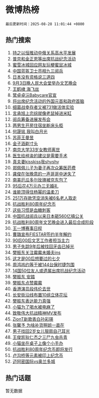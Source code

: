 # 微博热榜

`最后更新时间：2025-08-28 11:01:44 +0800`

## 热门搜索

1. [持之以恒推动中俄关系高水平发展](https://m.weibo.cn/search?containerid=100103type%3D1%26t%3D10%26q%3D%23%E6%8C%81%E4%B9%8B%E4%BB%A5%E6%81%92%E6%8E%A8%E5%8A%A8%E4%B8%AD%E4%BF%84%E5%85%B3%E7%B3%BB%E9%AB%98%E6%B0%B4%E5%B9%B3%E5%8F%91%E5%B1%95%23&stream_entry_id=51&isnewpage=1&extparam=seat%3D1%26q%3D%2523%25E6%258C%2581%25E4%25B9%258B%25E4%25BB%25A5%25E6%2581%2592%25E6%258E%25A8%25E5%258A%25A8%25E4%25B8%25AD%25E4%25BF%2584%25E5%2585%25B3%25E7%25B3%25BB%25E9%25AB%2598%25E6%25B0%25B4%25E5%25B9%25B3%25E5%258F%2591%25E5%25B1%2595%2523%26pos%3D0%26stream_entry_id%3D51%26c_type%3D51%26dgr%3D0%26filter_type%3Drealtimehot%26cate%3D10103%26display_time%3D1756350103%26pre_seqid%3D1756350103278057703667)
1. [普京和金正恩等出席抗战纪念活动](https://m.weibo.cn/search?containerid=100103type%3D1%26t%3D10%26q%3D%23%E6%99%AE%E4%BA%AC%E5%92%8C%E9%87%91%E6%AD%A3%E6%81%A9%E7%AD%89%E5%87%BA%E5%B8%AD%E6%8A%97%E6%88%98%E7%BA%AA%E5%BF%B5%E6%B4%BB%E5%8A%A8%23&stream_entry_id=31&isnewpage=1&extparam=seat%3D1%26q%3D%2523%25E6%2599%25AE%25E4%25BA%25AC%25E5%2592%258C%25E9%2587%2591%25E6%25AD%25A3%25E6%2581%25A9%25E7%25AD%2589%25E5%2587%25BA%25E5%25B8%25AD%25E6%258A%2597%25E6%2588%2598%25E7%25BA%25AA%25E5%25BF%25B5%25E6%25B4%25BB%25E5%258A%25A8%2523%26dgr%3D0%26realpos%3D1%26filter_type%3Drealtimehot%26pos%3D0%26band_rank%3D1%26flag%3D1%26c_type%3D31%26lcate%3D5001%26stream_entry_id%3D31%26cate%3D5001%26display_time%3D1756350103%26pre_seqid%3D1756350103278057703667)
1. [蜜雪冰城回应网友玩梗蜜鼠冰城](https://m.weibo.cn/search?containerid=100103type%3D1%26t%3D10%26q%3D%23%E8%9C%9C%E9%9B%AA%E5%86%B0%E5%9F%8E%E5%9B%9E%E5%BA%94%E7%BD%91%E5%8F%8B%E7%8E%A9%E6%A2%97%E8%9C%9C%E9%BC%A0%E5%86%B0%E5%9F%8E%23&stream_entry_id=31&isnewpage=1&extparam=seat%3D1%26q%3D%2523%25E8%259C%259C%25E9%259B%25AA%25E5%2586%25B0%25E5%259F%258E%25E5%259B%259E%25E5%25BA%2594%25E7%25BD%2591%25E5%258F%258B%25E7%258E%25A9%25E6%25A2%2597%25E8%259C%259C%25E9%25BC%25A0%25E5%2586%25B0%25E5%259F%258E%2523%26dgr%3D0%26realpos%3D2%26filter_type%3Drealtimehot%26pos%3D1%26band_rank%3D2%26flag%3D0%26c_type%3D31%26lcate%3D5001%26stream_entry_id%3D31%26cate%3D5001%26display_time%3D1756350103%26pre_seqid%3D1756350103278057703667)
1. [中国蓝盔卫士亮相九三阅兵](https://m.weibo.cn/search?containerid=100103type%3D1%26t%3D10%26q%3D%23%E4%B8%AD%E5%9B%BD%E8%93%9D%E7%9B%94%E5%8D%AB%E5%A3%AB%E4%BA%AE%E7%9B%B8%E4%B9%9D%E4%B8%89%E9%98%85%E5%85%B5%23&stream_entry_id=31&isnewpage=1&extparam=seat%3D1%26q%3D%2523%25E4%25B8%25AD%25E5%259B%25BD%25E8%2593%259D%25E7%259B%2594%25E5%258D%25AB%25E5%25A3%25AB%25E4%25BA%25AE%25E7%259B%25B8%25E4%25B9%259D%25E4%25B8%2589%25E9%2598%2585%25E5%2585%25B5%2523%26dgr%3D0%26realpos%3D3%26filter_type%3Drealtimehot%26pos%3D2%26band_rank%3D3%26flag%3D0%26c_type%3D31%26lcate%3D5001%26stream_entry_id%3D31%26cate%3D5001%26display_time%3D1756350103%26pre_seqid%3D1756350103278057703667)
1. [日本没有资格说三道四](https://m.weibo.cn/search?containerid=100103type%3D1%26t%3D10%26q%3D%23%E6%97%A5%E6%9C%AC%E6%B2%A1%E6%9C%89%E8%B5%84%E6%A0%BC%E8%AF%B4%E4%B8%89%E9%81%93%E5%9B%9B%23&stream_entry_id=31&isnewpage=1&extparam=seat%3D1%26q%3D%2523%25E6%2597%25A5%25E6%259C%25AC%25E6%25B2%25A1%25E6%259C%2589%25E8%25B5%2584%25E6%25A0%25BC%25E8%25AF%25B4%25E4%25B8%2589%25E9%2581%2593%25E5%259B%259B%2523%26dgr%3D0%26realpos%3D4%26filter_type%3Drealtimehot%26pos%3D3%26band_rank%3D4%26flag%3D0%26c_type%3D31%26lcate%3D5001%26stream_entry_id%3D31%26cate%3D5001%26display_time%3D1756350103%26pre_seqid%3D1756350103278057703667)
1. [9月3日晚人民大会堂举办文艺晚会](https://m.weibo.cn/search?containerid=100103type%3D1%26t%3D10%26q%3D%239%E6%9C%883%E6%97%A5%E6%99%9A%E4%BA%BA%E6%B0%91%E5%A4%A7%E4%BC%9A%E5%A0%82%E4%B8%BE%E5%8A%9E%E6%96%87%E8%89%BA%E6%99%9A%E4%BC%9A%23&stream_entry_id=31&isnewpage=1&extparam=seat%3D1%26q%3D%25239%25E6%259C%25883%25E6%2597%25A5%25E6%2599%259A%25E4%25BA%25BA%25E6%25B0%2591%25E5%25A4%25A7%25E4%25BC%259A%25E5%25A0%2582%25E4%25B8%25BE%25E5%258A%259E%25E6%2596%2587%25E8%2589%25BA%25E6%2599%259A%25E4%25BC%259A%2523%26dgr%3D0%26realpos%3D5%26filter_type%3Drealtimehot%26pos%3D4%26band_rank%3D5%26flag%3D1%26c_type%3D31%26lcate%3D5001%26stream_entry_id%3D31%26cate%3D5001%26display_time%3D1756350103%26pre_seqid%3D1756350103278057703667)
1. [王鹤棣 海飞丝](https://m.weibo.cn/search?containerid=100103type%3D1%26t%3D10%26q%3D%E7%8E%8B%E9%B9%A4%E6%A3%A3+%E6%B5%B7%E9%A3%9E%E4%B8%9D&stream_entry_id=31&isnewpage=1&extparam=seat%3D1%26q%3D%25E7%258E%258B%25E9%25B9%25A4%25E6%25A3%25A3%2520%25E6%25B5%25B7%25E9%25A3%259E%25E4%25B8%259D%26dgr%3D0%26realpos%3D6%26filter_type%3Drealtimehot%26pos%3D5%26band_rank%3D6%26flag%3D1%26c_type%3D31%26lcate%3D5001%26stream_entry_id%3D31%26cate%3D5001%26display_time%3D1756350103%26pre_seqid%3D1756350103278057703667)
1. [鹭卓卓沅Babycare官宣](https://m.weibo.cn/search?containerid=100103type%3D1%26t%3D10%26q%3D%23%E9%B9%AD%E5%8D%93%E5%8D%93%E6%B2%85Babycare%E5%AE%98%E5%AE%A3%23&stream_entry_id=31&isnewpage=1&extparam=seat%3D1%26q%3D%2523%25E9%25B9%25AD%25E5%258D%2593%25E5%258D%2593%25E6%25B2%2585Babycare%25E5%25AE%2598%25E5%25AE%25A3%2523%26adid%3D298857%26band_rank%3D7%26topic_ad%3D1%26stream_entry_id%3D31%26filter_type%3Drealtimehot%26pos%3D6%26dgr%3D0%26c_type%3D31%26lcate%3D5001%26is_ad_pos%3D1%26cate%3D5001%26display_time%3D1756350103%26pre_seqid%3D1756350103278057703667)
1. [将出席纪念活动的外国元首和政府首脑](https://m.weibo.cn/search?containerid=100103type%3D1%26t%3D10%26q%3D%23%E5%B0%86%E5%87%BA%E5%B8%AD%E7%BA%AA%E5%BF%B5%E6%B4%BB%E5%8A%A8%E7%9A%84%E5%A4%96%E5%9B%BD%E5%85%83%E9%A6%96%E5%92%8C%E6%94%BF%E5%BA%9C%E9%A6%96%E8%84%91%23&stream_entry_id=31&isnewpage=1&extparam=seat%3D1%26q%3D%2523%25E5%25B0%2586%25E5%2587%25BA%25E5%25B8%25AD%25E7%25BA%25AA%25E5%25BF%25B5%25E6%25B4%25BB%25E5%258A%25A8%25E7%259A%2584%25E5%25A4%2596%25E5%259B%25BD%25E5%2585%2583%25E9%25A6%2596%25E5%2592%258C%25E6%2594%25BF%25E5%25BA%259C%25E9%25A6%2596%25E8%2584%2591%2523%26dgr%3D0%26realpos%3D7%26filter_type%3Drealtimehot%26pos%3D7%26band_rank%3D7%26flag%3D1%26c_type%3D31%26lcate%3D5001%26stream_entry_id%3D31%26cate%3D5001%26display_time%3D1756350103%26pre_seqid%3D1756350103278057703667)
1. [细菌战幸存者又被731做活体实验](https://m.weibo.cn/search?containerid=100103type%3D1%26t%3D10%26q%3D%23%E7%BB%86%E8%8F%8C%E6%88%98%E5%B9%B8%E5%AD%98%E8%80%85%E5%8F%88%E8%A2%AB731%E5%81%9A%E6%B4%BB%E4%BD%93%E5%AE%9E%E9%AA%8C%23&stream_entry_id=31&isnewpage=1&extparam=seat%3D1%26q%3D%2523%25E7%25BB%2586%25E8%258F%258C%25E6%2588%2598%25E5%25B9%25B8%25E5%25AD%2598%25E8%2580%2585%25E5%258F%2588%25E8%25A2%25AB731%25E5%2581%259A%25E6%25B4%25BB%25E4%25BD%2593%25E5%25AE%259E%25E9%25AA%258C%2523%26dgr%3D0%26realpos%3D8%26filter_type%3Drealtimehot%26pos%3D8%26band_rank%3D8%26flag%3D0%26c_type%3D31%26lcate%3D5001%26stream_entry_id%3D31%26cate%3D5001%26display_time%3D1756350103%26pre_seqid%3D1756350103278057703667)
1. [言承旭上恋综就像老鼠掉进米缸](https://m.weibo.cn/search?containerid=100103type%3D1%26t%3D10%26q%3D%E8%A8%80%E6%89%BF%E6%97%AD%E4%B8%8A%E6%81%8B%E7%BB%BC%E5%B0%B1%E5%83%8F%E8%80%81%E9%BC%A0%E6%8E%89%E8%BF%9B%E7%B1%B3%E7%BC%B8&stream_entry_id=31&isnewpage=1&extparam=seat%3D1%26q%3D%25E8%25A8%2580%25E6%2589%25BF%25E6%2597%25AD%25E4%25B8%258A%25E6%2581%258B%25E7%25BB%25BC%25E5%25B0%25B1%25E5%2583%258F%25E8%2580%2581%25E9%25BC%25A0%25E6%258E%2589%25E8%25BF%259B%25E7%25B1%25B3%25E7%25BC%25B8%26dgr%3D0%26realpos%3D9%26filter_type%3Drealtimehot%26pos%3D9%26band_rank%3D9%26flag%3D0%26c_type%3D31%26lcate%3D5001%26stream_entry_id%3D31%26cate%3D5001%26display_time%3D1756350103%26pre_seqid%3D1756350103278057703667)
1. [阅兵筹备进展发布会](https://m.weibo.cn/search?containerid=100103type%3D1%26t%3D10%26q%3D%23%E9%98%85%E5%85%B5%E7%AD%B9%E5%A4%87%E8%BF%9B%E5%B1%95%E5%8F%91%E5%B8%83%E4%BC%9A%23&stream_entry_id=31&isnewpage=1&extparam=seat%3D1%26q%3D%2523%25E9%2598%2585%25E5%2585%25B5%25E7%25AD%25B9%25E5%25A4%2587%25E8%25BF%259B%25E5%25B1%2595%25E5%258F%2591%25E5%25B8%2583%25E4%25BC%259A%2523%26dgr%3D0%26realpos%3D10%26filter_type%3Drealtimehot%26pos%3D10%26band_rank%3D10%26flag%3D1%26c_type%3D31%26lcate%3D5001%26stream_entry_id%3D31%26cate%3D5001%26display_time%3D1756350103%26pre_seqid%3D1756350103278057703667)
1. [两男生开房住宿坐断床头柜](https://m.weibo.cn/search?containerid=100103type%3D1%26t%3D10%26q%3D%23%E4%B8%A4%E7%94%B7%E7%94%9F%E5%BC%80%E6%88%BF%E4%BD%8F%E5%AE%BF%E5%9D%90%E6%96%AD%E5%BA%8A%E5%A4%B4%E6%9F%9C%23&stream_entry_id=31&isnewpage=1&extparam=seat%3D1%26q%3D%2523%25E4%25B8%25A4%25E7%2594%25B7%25E7%2594%259F%25E5%25BC%2580%25E6%2588%25BF%25E4%25BD%258F%25E5%25AE%25BF%25E5%259D%2590%25E6%2596%25AD%25E5%25BA%258A%25E5%25A4%25B4%25E6%259F%259C%2523%26dgr%3D0%26realpos%3D11%26filter_type%3Drealtimehot%26pos%3D11%26band_rank%3D11%26flag%3D2%26c_type%3D31%26lcate%3D5001%26stream_entry_id%3D31%26cate%3D5001%26display_time%3D1756350103%26pre_seqid%3D1756350103278057703667)
1. [何晟铭 我叫白月光](https://m.weibo.cn/search?containerid=100103type%3D1%26t%3D10%26q%3D%E4%BD%95%E6%99%9F%E9%93%AD+%E6%88%91%E5%8F%AB%E7%99%BD%E6%9C%88%E5%85%89&stream_entry_id=31&isnewpage=1&extparam=seat%3D1%26q%3D%25E4%25BD%2595%25E6%2599%259F%25E9%2593%25AD%2520%25E6%2588%2591%25E5%258F%25AB%25E7%2599%25BD%25E6%259C%2588%25E5%2585%2589%26dgr%3D0%26realpos%3D12%26filter_type%3Drealtimehot%26pos%3D12%26band_rank%3D12%26flag%3D1%26c_type%3D31%26lcate%3D5001%26stream_entry_id%3D31%26cate%3D5001%26display_time%3D1756350103%26pre_seqid%3D1756350103278057703667)
1. [苏菲王曼昱](https://m.weibo.cn/search?containerid=100103type%3D1%26t%3D10%26q%3D%23%E8%8B%8F%E8%8F%B2%E7%8E%8B%E6%9B%BC%E6%98%B1%23&stream_entry_id=31&isnewpage=1&extparam=seat%3D1%26q%3D%2523%25E8%258B%258F%25E8%258F%25B2%25E7%258E%258B%25E6%259B%25BC%25E6%2598%25B1%2523%26dgr%3D0%26realpos%3D13%26filter_type%3Drealtimehot%26pos%3D13%26band_rank%3D13%26flag%3D1%26c_type%3D31%26lcate%3D5001%26stream_entry_id%3D31%26cate%3D5001%26display_time%3D1756350103%26pre_seqid%3D1756350103278057703667)
1. [金子涵剃寸头](https://m.weibo.cn/search?containerid=100103type%3D1%26t%3D10%26q%3D%23%E9%87%91%E5%AD%90%E6%B6%B5%E5%89%83%E5%AF%B8%E5%A4%B4%23&stream_entry_id=31&isnewpage=1&extparam=seat%3D1%26q%3D%2523%25E9%2587%2591%25E5%25AD%2590%25E6%25B6%25B5%25E5%2589%2583%25E5%25AF%25B8%25E5%25A4%25B4%2523%26dgr%3D0%26realpos%3D14%26filter_type%3Drealtimehot%26pos%3D14%26band_rank%3D14%26flag%3D2%26c_type%3D31%26lcate%3D5001%26stream_entry_id%3D31%26cate%3D5001%26display_time%3D1756350103%26pre_seqid%3D1756350103278057703667)
1. [南京大学33岁女教师离世](https://m.weibo.cn/search?containerid=100103type%3D1%26t%3D10%26q%3D%E5%8D%97%E4%BA%AC%E5%A4%A7%E5%AD%A633%E5%B2%81%E5%A5%B3%E6%95%99%E5%B8%88%E7%A6%BB%E4%B8%96&stream_entry_id=31&isnewpage=1&extparam=seat%3D1%26q%3D%25E5%258D%2597%25E4%25BA%25AC%25E5%25A4%25A7%25E5%25AD%25A633%25E5%25B2%2581%25E5%25A5%25B3%25E6%2595%2599%25E5%25B8%2588%25E7%25A6%25BB%25E4%25B8%2596%26dgr%3D0%26realpos%3D15%26filter_type%3Drealtimehot%26pos%3D15%26band_rank%3D15%26flag%3D2%26c_type%3D31%26lcate%3D5001%26stream_entry_id%3D31%26cate%3D5001%26display_time%3D1756350103%26pre_seqid%3D1756350103278057703667)
1. [医生给梓渝的建议是需要手术](https://m.weibo.cn/search?containerid=100103type%3D1%26t%3D10%26q%3D%23%E5%8C%BB%E7%94%9F%E7%BB%99%E6%A2%93%E6%B8%9D%E7%9A%84%E5%BB%BA%E8%AE%AE%E6%98%AF%E9%9C%80%E8%A6%81%E6%89%8B%E6%9C%AF%23&stream_entry_id=31&isnewpage=1&extparam=seat%3D1%26q%3D%2523%25E5%258C%25BB%25E7%2594%259F%25E7%25BB%2599%25E6%25A2%2593%25E6%25B8%259D%25E7%259A%2584%25E5%25BB%25BA%25E8%25AE%25AE%25E6%2598%25AF%25E9%259C%2580%25E8%25A6%2581%25E6%2589%258B%25E6%259C%25AF%2523%26dgr%3D0%26realpos%3D16%26filter_type%3Drealtimehot%26pos%3D16%26band_rank%3D16%26flag%3D0%26c_type%3D31%26lcate%3D5001%26stream_entry_id%3D31%26cate%3D5001%26display_time%3D1756350103%26pre_seqid%3D1756350103278057703667)
1. [真夫妻kisskiss我shyshy](https://m.weibo.cn/search?containerid=100103type%3D1%26t%3D10%26q%3D%E7%9C%9F%E5%A4%AB%E5%A6%BBkisskiss%E6%88%91shyshy&stream_entry_id=31&isnewpage=1&extparam=seat%3D1%26q%3D%25E7%259C%259F%25E5%25A4%25AB%25E5%25A6%25BBkisskiss%25E6%2588%2591shyshy%26dgr%3D0%26realpos%3D17%26filter_type%3Drealtimehot%26pos%3D17%26band_rank%3D17%26flag%3D1%26c_type%3D31%26lcate%3D5001%26stream_entry_id%3D31%26cate%3D5001%26display_time%3D1756350103%26pre_seqid%3D1756350103278057703667)
1. [郑佩佩儿子为妻子再次众筹医药费](https://m.weibo.cn/search?containerid=100103type%3D1%26t%3D10%26q%3D%23%E9%83%91%E4%BD%A9%E4%BD%A9%E5%84%BF%E5%AD%90%E4%B8%BA%E5%A6%BB%E5%AD%90%E5%86%8D%E6%AC%A1%E4%BC%97%E7%AD%B9%E5%8C%BB%E8%8D%AF%E8%B4%B9%23&stream_entry_id=31&isnewpage=1&extparam=seat%3D1%26q%3D%2523%25E9%2583%2591%25E4%25BD%25A9%25E4%25BD%25A9%25E5%2584%25BF%25E5%25AD%2590%25E4%25B8%25BA%25E5%25A6%25BB%25E5%25AD%2590%25E5%2586%258D%25E6%25AC%25A1%25E4%25BC%2597%25E7%25AD%25B9%25E5%258C%25BB%25E8%258D%25AF%25E8%25B4%25B9%2523%26dgr%3D0%26realpos%3D18%26filter_type%3Drealtimehot%26pos%3D18%26band_rank%3D18%26flag%3D0%26c_type%3D31%26lcate%3D5001%26stream_entry_id%3D31%26cate%3D5001%26display_time%3D1756350103%26pre_seqid%3D1756350103278057703667)
1. [龚俊在张晚意的一声哥哥中迷失了](https://m.weibo.cn/search?containerid=100103type%3D1%26t%3D10%26q%3D%E9%BE%9A%E4%BF%8A%E5%9C%A8%E5%BC%A0%E6%99%9A%E6%84%8F%E7%9A%84%E4%B8%80%E5%A3%B0%E5%93%A5%E5%93%A5%E4%B8%AD%E8%BF%B7%E5%A4%B1%E4%BA%86&stream_entry_id=31&isnewpage=1&extparam=seat%3D1%26q%3D%25E9%25BE%259A%25E4%25BF%258A%25E5%259C%25A8%25E5%25BC%25A0%25E6%2599%259A%25E6%2584%258F%25E7%259A%2584%25E4%25B8%2580%25E5%25A3%25B0%25E5%2593%25A5%25E5%2593%25A5%25E4%25B8%25AD%25E8%25BF%25B7%25E5%25A4%25B1%25E4%25BA%2586%26dgr%3D0%26realpos%3D19%26filter_type%3Drealtimehot%26pos%3D19%26band_rank%3D19%26flag%3D1%26c_type%3D31%26lcate%3D5001%26stream_entry_id%3D31%26cate%3D5001%26display_time%3D1756350103%26pre_seqid%3D1756350103278057703667)
1. [南美厄瓜多尔玫瑰被京东包了](https://m.weibo.cn/search?containerid=100103type%3D1%26t%3D10%26q%3D%23%E5%8D%97%E7%BE%8E%E5%8E%84%E7%93%9C%E5%A4%9A%E5%B0%94%E7%8E%AB%E7%91%B0%E8%A2%AB%E4%BA%AC%E4%B8%9C%E5%8C%85%E4%BA%86%23&stream_entry_id=31&isnewpage=1&extparam=seat%3D1%26q%3D%2523%25E5%258D%2597%25E7%25BE%258E%25E5%258E%2584%25E7%2593%259C%25E5%25A4%259A%25E5%25B0%2594%25E7%258E%25AB%25E7%2591%25B0%25E8%25A2%25AB%25E4%25BA%25AC%25E4%25B8%259C%25E5%258C%2585%25E4%25BA%2586%2523%26dgr%3D0%26realpos%3D20%26filter_type%3Drealtimehot%26pos%3D20%26band_rank%3D20%26flag%3D1%26c_type%3D31%26lcate%3D5001%26stream_entry_id%3D31%26cate%3D5001%26display_time%3D1756350103%26pre_seqid%3D1756350103278057703667)
1. [95后花4万元办三无婚礼](https://m.weibo.cn/search?containerid=100103type%3D1%26t%3D10%26q%3D%2395%E5%90%8E%E8%8A%B14%E4%B8%87%E5%85%83%E5%8A%9E%E4%B8%89%E6%97%A0%E5%A9%9A%E7%A4%BC%23&stream_entry_id=31&isnewpage=1&extparam=seat%3D1%26q%3D%252395%25E5%2590%258E%25E8%258A%25B14%25E4%25B8%2587%25E5%2585%2583%25E5%258A%259E%25E4%25B8%2589%25E6%2597%25A0%25E5%25A9%259A%25E7%25A4%25BC%2523%26dgr%3D0%26realpos%3D21%26filter_type%3Drealtimehot%26pos%3D21%26band_rank%3D21%26flag%3D1%26c_type%3D31%26lcate%3D5001%26stream_entry_id%3D31%26cate%3D5001%26display_time%3D1756350103%26pre_seqid%3D1756350103278057703667)
1. [谁能顶得住杨幂的温柔刀](https://m.weibo.cn/search?containerid=100103type%3D1%26t%3D10%26q%3D%E8%B0%81%E8%83%BD%E9%A1%B6%E5%BE%97%E4%BD%8F%E6%9D%A8%E5%B9%82%E7%9A%84%E6%B8%A9%E6%9F%94%E5%88%80&stream_entry_id=31&isnewpage=1&extparam=seat%3D1%26q%3D%25E8%25B0%2581%25E8%2583%25BD%25E9%25A1%25B6%25E5%25BE%2597%25E4%25BD%258F%25E6%259D%25A8%25E5%25B9%2582%25E7%259A%2584%25E6%25B8%25A9%25E6%259F%2594%25E5%2588%2580%26dgr%3D0%26realpos%3D22%26filter_type%3Drealtimehot%26pos%3D22%26band_rank%3D22%26flag%3D1%26c_type%3D31%26lcate%3D5001%26stream_entry_id%3D31%26cate%3D5001%26display_time%3D1756350103%26pre_seqid%3D1756350103278057703667)
1. [251万存款凭空消失被6名老人取走](https://m.weibo.cn/search?containerid=100103type%3D1%26t%3D10%26q%3D%23251%E4%B8%87%E5%AD%98%E6%AC%BE%E5%87%AD%E7%A9%BA%E6%B6%88%E5%A4%B1%E8%A2%AB6%E5%90%8D%E8%80%81%E4%BA%BA%E5%8F%96%E8%B5%B0%23&stream_entry_id=31&isnewpage=1&extparam=seat%3D1%26q%3D%2523251%25E4%25B8%2587%25E5%25AD%2598%25E6%25AC%25BE%25E5%2587%25AD%25E7%25A9%25BA%25E6%25B6%2588%25E5%25A4%25B1%25E8%25A2%25AB6%25E5%2590%258D%25E8%2580%2581%25E4%25BA%25BA%25E5%258F%2596%25E8%25B5%25B0%2523%26dgr%3D0%26realpos%3D23%26filter_type%3Drealtimehot%26pos%3D23%26band_rank%3D23%26flag%3D1%26c_type%3D31%26lcate%3D5001%26stream_entry_id%3D31%26cate%3D5001%26display_time%3D1756350103%26pre_seqid%3D1756350103278057703667)
1. [抗战胜利80周年纪念币](https://m.weibo.cn/search?containerid=100103type%3D1%26t%3D10%26q%3D%23%E6%8A%97%E6%88%98%E8%83%9C%E5%88%A980%E5%91%A8%E5%B9%B4%E7%BA%AA%E5%BF%B5%E5%B8%81%23&stream_entry_id=31&isnewpage=1&extparam=seat%3D1%26q%3D%2523%25E6%258A%2597%25E6%2588%2598%25E8%2583%259C%25E5%2588%25A980%25E5%2591%25A8%25E5%25B9%25B4%25E7%25BA%25AA%25E5%25BF%25B5%25E5%25B8%2581%2523%26dgr%3D0%26realpos%3D24%26filter_type%3Drealtimehot%26pos%3D24%26band_rank%3D24%26flag%3D1%26c_type%3D31%26lcate%3D5001%26stream_entry_id%3D31%26cate%3D5001%26display_time%3D1756350103%26pre_seqid%3D1756350103278057703667)
1. [这些习惯是血糖刺客](https://m.weibo.cn/search?containerid=100103type%3D1%26t%3D10%26q%3D%23%E8%BF%99%E4%BA%9B%E4%B9%A0%E6%83%AF%E6%98%AF%E8%A1%80%E7%B3%96%E5%88%BA%E5%AE%A2%23&stream_entry_id=31&isnewpage=1&extparam=seat%3D1%26q%3D%2523%25E8%25BF%2599%25E4%25BA%259B%25E4%25B9%25A0%25E6%2583%25AF%25E6%2598%25AF%25E8%25A1%2580%25E7%25B3%2596%25E5%2588%25BA%25E5%25AE%25A2%2523%26dgr%3D0%26realpos%3D25%26filter_type%3Drealtimehot%26pos%3D25%26band_rank%3D25%26flag%3D1%26c_type%3D31%26lcate%3D5001%26stream_entry_id%3D31%26cate%3D5001%26display_time%3D1756350103%26pre_seqid%3D1756350103278057703667)
1. [中国抗战阅兵以来日本砸560亿搞公关](https://m.weibo.cn/search?containerid=100103type%3D1%26t%3D10%26q%3D%23%E4%B8%AD%E5%9B%BD%E6%8A%97%E6%88%98%E9%98%85%E5%85%B5%E4%BB%A5%E6%9D%A5%E6%97%A5%E6%9C%AC%E7%A0%B8560%E4%BA%BF%E6%90%9E%E5%85%AC%E5%85%B3%23&stream_entry_id=31&isnewpage=1&extparam=seat%3D1%26q%3D%2523%25E4%25B8%25AD%25E5%259B%25BD%25E6%258A%2597%25E6%2588%2598%25E9%2598%2585%25E5%2585%25B5%25E4%25BB%25A5%25E6%259D%25A5%25E6%2597%25A5%25E6%259C%25AC%25E7%25A0%25B8560%25E4%25BA%25BF%25E6%2590%259E%25E5%2585%25AC%25E5%2585%25B3%2523%26dgr%3D0%26realpos%3D26%26filter_type%3Drealtimehot%26pos%3D26%26band_rank%3D26%26flag%3D0%26c_type%3D31%26lcate%3D5001%26stream_entry_id%3D31%26cate%3D5001%26display_time%3D1756350103%26pre_seqid%3D1756350103278057703667)
1. [抗战胜利80周年文艺晚会进入最后合成阶段](https://m.weibo.cn/search?containerid=100103type%3D1%26t%3D10%26q%3D%23%E6%8A%97%E6%88%98%E8%83%9C%E5%88%A980%E5%91%A8%E5%B9%B4%E6%96%87%E8%89%BA%E6%99%9A%E4%BC%9A%E8%BF%9B%E5%85%A5%E6%9C%80%E5%90%8E%E5%90%88%E6%88%90%E9%98%B6%E6%AE%B5%23&stream_entry_id=31&isnewpage=1&extparam=seat%3D1%26q%3D%2523%25E6%258A%2597%25E6%2588%2598%25E8%2583%259C%25E5%2588%25A980%25E5%2591%25A8%25E5%25B9%25B4%25E6%2596%2587%25E8%2589%25BA%25E6%2599%259A%25E4%25BC%259A%25E8%25BF%259B%25E5%2585%25A5%25E6%259C%2580%25E5%2590%258E%25E5%2590%2588%25E6%2588%2590%25E9%2598%25B6%25E6%25AE%25B5%2523%26dgr%3D0%26realpos%3D27%26filter_type%3Drealtimehot%26pos%3D27%26band_rank%3D27%26flag%3D1%26c_type%3D31%26lcate%3D5001%26stream_entry_id%3D31%26cate%3D5001%26display_time%3D1756350103%26pre_seqid%3D1756350103278057703667)
1. [王一博赛事日程](https://m.weibo.cn/search?containerid=100103type%3D1%26t%3D10%26q%3D%23%E7%8E%8B%E4%B8%80%E5%8D%9A%E8%B5%9B%E4%BA%8B%E6%97%A5%E7%A8%8B%23&stream_entry_id=31&isnewpage=1&extparam=seat%3D1%26q%3D%2523%25E7%258E%258B%25E4%25B8%2580%25E5%258D%259A%25E8%25B5%259B%25E4%25BA%258B%25E6%2597%25A5%25E7%25A8%258B%2523%26dgr%3D0%26realpos%3D28%26filter_type%3Drealtimehot%26pos%3D28%26band_rank%3D28%26flag%3D1%26c_type%3D31%26lcate%3D5001%26stream_entry_id%3D31%26cate%3D5001%26display_time%3D1756350103%26pre_seqid%3D1756350103278057703667)
1. [曹璐宣布FIESTAR签约半年解约](https://m.weibo.cn/search?containerid=100103type%3D1%26t%3D10%26q%3D%E6%9B%B9%E7%92%90%E5%AE%A3%E5%B8%83FIESTAR%E7%AD%BE%E7%BA%A6%E5%8D%8A%E5%B9%B4%E8%A7%A3%E7%BA%A6&stream_entry_id=31&isnewpage=1&extparam=seat%3D1%26q%3D%25E6%259B%25B9%25E7%2592%2590%25E5%25AE%25A3%25E5%25B8%2583FIESTAR%25E7%25AD%25BE%25E7%25BA%25A6%25E5%258D%258A%25E5%25B9%25B4%25E8%25A7%25A3%25E7%25BA%25A6%26dgr%3D0%26realpos%3D29%26filter_type%3Drealtimehot%26pos%3D29%26band_rank%3D29%26flag%3D1%26c_type%3D31%26lcate%3D5001%26stream_entry_id%3D31%26cate%3D5001%26display_time%3D1756350103%26pre_seqid%3D1756350103278057703667)
1. [90后00后文艺工作者担当主力](https://m.weibo.cn/search?containerid=100103type%3D1%26t%3D10%26q%3D%2390%E5%90%8E00%E5%90%8E%E6%96%87%E8%89%BA%E5%B7%A5%E4%BD%9C%E8%80%85%E6%8B%85%E5%BD%93%E4%B8%BB%E5%8A%9B%23&stream_entry_id=31&isnewpage=1&extparam=seat%3D1%26q%3D%252390%25E5%2590%258E00%25E5%2590%258E%25E6%2596%2587%25E8%2589%25BA%25E5%25B7%25A5%25E4%25BD%259C%25E8%2580%2585%25E6%258B%2585%25E5%25BD%2593%25E4%25B8%25BB%25E5%258A%259B%2523%26dgr%3D0%26realpos%3D30%26filter_type%3Drealtimehot%26pos%3D30%26band_rank%3D30%26flag%3D1%26c_type%3D31%26lcate%3D5001%26stream_entry_id%3D31%26cate%3D5001%26display_time%3D1756350103%26pre_seqid%3D1756350103278057703667)
1. [男子失踪9年后被找回牙齿已掉光](https://m.weibo.cn/search?containerid=100103type%3D1%26t%3D10%26q%3D%23%E7%94%B7%E5%AD%90%E5%A4%B1%E8%B8%AA9%E5%B9%B4%E5%90%8E%E8%A2%AB%E6%89%BE%E5%9B%9E%E7%89%99%E9%BD%BF%E5%B7%B2%E6%8E%89%E5%85%89%23&stream_entry_id=31&isnewpage=1&extparam=seat%3D1%26q%3D%2523%25E7%2594%25B7%25E5%25AD%2590%25E5%25A4%25B1%25E8%25B8%25AA9%25E5%25B9%25B4%25E5%2590%258E%25E8%25A2%25AB%25E6%2589%25BE%25E5%259B%259E%25E7%2589%2599%25E9%25BD%25BF%25E5%25B7%25B2%25E6%258E%2589%25E5%2585%2589%2523%26dgr%3D0%26realpos%3D31%26filter_type%3Drealtimehot%26pos%3D31%26band_rank%3D31%26flag%3D0%26c_type%3D31%26lcate%3D5001%26stream_entry_id%3D31%26cate%3D5001%26display_time%3D1756350103%26pre_seqid%3D1756350103278057703667)
1. [樊振东关注霉霉未婚夫ins](https://m.weibo.cn/search?containerid=100103type%3D1%26t%3D10%26q%3D%23%E6%A8%8A%E6%8C%AF%E4%B8%9C%E5%85%B3%E6%B3%A8%E9%9C%89%E9%9C%89%E6%9C%AA%E5%A9%9A%E5%A4%ABins%23&stream_entry_id=31&isnewpage=1&extparam=seat%3D1%26q%3D%2523%25E6%25A8%258A%25E6%258C%25AF%25E4%25B8%259C%25E5%2585%25B3%25E6%25B3%25A8%25E9%259C%2589%25E9%259C%2589%25E6%259C%25AA%25E5%25A9%259A%25E5%25A4%25ABins%2523%26dgr%3D0%26realpos%3D32%26filter_type%3Drealtimehot%26pos%3D32%26band_rank%3D32%26flag%3D1%26c_type%3D31%26lcate%3D5001%26stream_entry_id%3D31%26cate%3D5001%26display_time%3D1756350103%26pre_seqid%3D1756350103278057703667)
1. [这才是00后想要过的七夕](https://m.weibo.cn/search?containerid=100103type%3D1%26t%3D10%26q%3D%E8%BF%99%E6%89%8D%E6%98%AF00%E5%90%8E%E6%83%B3%E8%A6%81%E8%BF%87%E7%9A%84%E4%B8%83%E5%A4%95&stream_entry_id=31&isnewpage=1&extparam=seat%3D1%26q%3D%25E8%25BF%2599%25E6%2589%258D%25E6%2598%25AF00%25E5%2590%258E%25E6%2583%25B3%25E8%25A6%2581%25E8%25BF%2587%25E7%259A%2584%25E4%25B8%2583%25E5%25A4%2595%26dgr%3D0%26realpos%3D33%26filter_type%3Drealtimehot%26pos%3D33%26band_rank%3D33%26flag%3D1%26c_type%3D31%26lcate%3D5001%26stream_entry_id%3D31%26cate%3D5001%26display_time%3D1756350103%26pre_seqid%3D1756350103278057703667)
1. [周鸿祎约等于被144台保时捷包围](https://m.weibo.cn/search?containerid=100103type%3D1%26t%3D10%26q%3D%23%E5%91%A8%E9%B8%BF%E7%A5%8E%E7%BA%A6%E7%AD%89%E4%BA%8E%E8%A2%AB144%E5%8F%B0%E4%BF%9D%E6%97%B6%E6%8D%B7%E5%8C%85%E5%9B%B4%23&stream_entry_id=31&isnewpage=1&extparam=seat%3D1%26q%3D%2523%25E5%2591%25A8%25E9%25B8%25BF%25E7%25A5%258E%25E7%25BA%25A6%25E7%25AD%2589%25E4%25BA%258E%25E8%25A2%25AB144%25E5%258F%25B0%25E4%25BF%259D%25E6%2597%25B6%25E6%258D%25B7%25E5%258C%2585%25E5%259B%25B4%2523%26dgr%3D0%26realpos%3D34%26filter_type%3Drealtimehot%26pos%3D34%26band_rank%3D34%26flag%3D1%26c_type%3D31%26lcate%3D5001%26stream_entry_id%3D31%26cate%3D5001%26display_time%3D1756350103%26pre_seqid%3D1756350103278057703667)
1. [14国50位友人或遗属出席抗战纪念活动](https://m.weibo.cn/search?containerid=100103type%3D1%26t%3D10%26q%3D%2314%E5%9B%BD50%E4%BD%8D%E5%8F%8B%E4%BA%BA%E6%88%96%E9%81%97%E5%B1%9E%E5%87%BA%E5%B8%AD%E6%8A%97%E6%88%98%E7%BA%AA%E5%BF%B5%E6%B4%BB%E5%8A%A8%23&stream_entry_id=31&isnewpage=1&extparam=seat%3D1%26q%3D%252314%25E5%259B%25BD50%25E4%25BD%258D%25E5%258F%258B%25E4%25BA%25BA%25E6%2588%2596%25E9%2581%2597%25E5%25B1%259E%25E5%2587%25BA%25E5%25B8%25AD%25E6%258A%2597%25E6%2588%2598%25E7%25BA%25AA%25E5%25BF%25B5%25E6%25B4%25BB%25E5%258A%25A8%2523%26dgr%3D0%26realpos%3D35%26filter_type%3Drealtimehot%26pos%3D35%26band_rank%3D35%26flag%3D1%26c_type%3D31%26lcate%3D5001%26stream_entry_id%3D31%26cate%3D5001%26display_time%3D1756350103%26pre_seqid%3D1756350103278057703667)
1. [樊振东 安踏](https://m.weibo.cn/search?containerid=100103type%3D1%26t%3D10%26q%3D%E6%A8%8A%E6%8C%AF%E4%B8%9C+%E5%AE%89%E8%B8%8F&stream_entry_id=31&isnewpage=1&extparam=seat%3D1%26q%3D%25E6%25A8%258A%25E6%258C%25AF%25E4%25B8%259C%2520%25E5%25AE%2589%25E8%25B8%258F%26dgr%3D0%26realpos%3D36%26filter_type%3Drealtimehot%26pos%3D36%26band_rank%3D36%26flag%3D1%26c_type%3D31%26lcate%3D5001%26stream_entry_id%3D31%26cate%3D5001%26display_time%3D1756350103%26pre_seqid%3D1756350103278057703667)
1. [樊振东点赞霉霉](https://m.weibo.cn/search?containerid=100103type%3D1%26t%3D10%26q%3D%23%E6%A8%8A%E6%8C%AF%E4%B8%9C%E7%82%B9%E8%B5%9E%E9%9C%89%E9%9C%89%23&stream_entry_id=31&isnewpage=1&extparam=seat%3D1%26q%3D%2523%25E6%25A8%258A%25E6%258C%25AF%25E4%25B8%259C%25E7%2582%25B9%25E8%25B5%259E%25E9%259C%2589%25E9%259C%2589%2523%26dgr%3D0%26realpos%3D37%26filter_type%3Drealtimehot%26pos%3D37%26band_rank%3D37%26flag%3D1%26c_type%3D31%26lcate%3D5001%26stream_entry_id%3D31%26cate%3D5001%26display_time%3D1756350103%26pre_seqid%3D1756350103278057703667)
1. [香港演员段伟伦去世](https://m.weibo.cn/search?containerid=100103type%3D1%26t%3D10%26q%3D%23%E9%A6%99%E6%B8%AF%E6%BC%94%E5%91%98%E6%AE%B5%E4%BC%9F%E4%BC%A6%E5%8E%BB%E4%B8%96%23&stream_entry_id=31&isnewpage=1&extparam=seat%3D1%26q%3D%2523%25E9%25A6%2599%25E6%25B8%25AF%25E6%25BC%2594%25E5%2591%2598%25E6%25AE%25B5%25E4%25BC%259F%25E4%25BC%25A6%25E5%258E%25BB%25E4%25B8%2596%2523%26dgr%3D0%26realpos%3D38%26filter_type%3Drealtimehot%26pos%3D38%26band_rank%3D38%26flag%3D0%26c_type%3D31%26lcate%3D5001%26stream_entry_id%3D31%26cate%3D5001%26display_time%3D1756350103%26pre_seqid%3D1756350103278057703667)
1. [长安街沿线布置10组立体花坛](https://m.weibo.cn/search?containerid=100103type%3D1%26t%3D10%26q%3D%23%E9%95%BF%E5%AE%89%E8%A1%97%E6%B2%BF%E7%BA%BF%E5%B8%83%E7%BD%AE10%E7%BB%84%E7%AB%8B%E4%BD%93%E8%8A%B1%E5%9D%9B%23&stream_entry_id=31&isnewpage=1&extparam=seat%3D1%26q%3D%2523%25E9%2595%25BF%25E5%25AE%2589%25E8%25A1%2597%25E6%25B2%25BF%25E7%25BA%25BF%25E5%25B8%2583%25E7%25BD%25AE10%25E7%25BB%2584%25E7%25AB%258B%25E4%25BD%2593%25E8%258A%25B1%25E5%259D%259B%2523%26dgr%3D0%26realpos%3D39%26filter_type%3Drealtimehot%26pos%3D39%26band_rank%3D39%26flag%3D1%26c_type%3D31%26lcate%3D5001%26stream_entry_id%3D31%26cate%3D5001%26display_time%3D1756350103%26pre_seqid%3D1756350103278057703667)
1. [樊振东表达能力真强](https://m.weibo.cn/search?containerid=100103type%3D1%26t%3D10%26q%3D%E6%A8%8A%E6%8C%AF%E4%B8%9C%E8%A1%A8%E8%BE%BE%E8%83%BD%E5%8A%9B%E7%9C%9F%E5%BC%BA&stream_entry_id=31&isnewpage=1&extparam=seat%3D1%26q%3D%25E6%25A8%258A%25E6%258C%25AF%25E4%25B8%259C%25E8%25A1%25A8%25E8%25BE%25BE%25E8%2583%25BD%25E5%258A%259B%25E7%259C%259F%25E5%25BC%25BA%26dgr%3D0%26realpos%3D40%26filter_type%3Drealtimehot%26pos%3D40%26band_rank%3D40%26flag%3D1%26c_type%3D31%26lcate%3D5001%26stream_entry_id%3D31%26cate%3D5001%26display_time%3D1756350103%26pre_seqid%3D1756350103278057703667)
1. [小猫为了喝水被电麻了](https://m.weibo.cn/search?containerid=100103type%3D1%26t%3D10%26q%3D%23%E5%B0%8F%E7%8C%AB%E4%B8%BA%E4%BA%86%E5%96%9D%E6%B0%B4%E8%A2%AB%E7%94%B5%E9%BA%BB%E4%BA%86%23&stream_entry_id=31&isnewpage=1&extparam=seat%3D1%26q%3D%2523%25E5%25B0%258F%25E7%258C%25AB%25E4%25B8%25BA%25E4%25BA%2586%25E5%2596%259D%25E6%25B0%25B4%25E8%25A2%25AB%25E7%2594%25B5%25E9%25BA%25BB%25E4%25BA%2586%2523%26dgr%3D0%26realpos%3D41%26filter_type%3Drealtimehot%26pos%3D41%26band_rank%3D41%26flag%3D0%26c_type%3D31%26lcate%3D5001%26stream_entry_id%3D31%26cate%3D5001%26display_time%3D1756350103%26pre_seqid%3D1756350103278057703667)
1. [致敬伟大抗战精神MV发布](https://m.weibo.cn/search?containerid=100103type%3D1%26t%3D10%26q%3D%23%E8%87%B4%E6%95%AC%E4%BC%9F%E5%A4%A7%E6%8A%97%E6%88%98%E7%B2%BE%E7%A5%9EMV%E5%8F%91%E5%B8%83%23&stream_entry_id=31&isnewpage=1&extparam=seat%3D1%26q%3D%2523%25E8%2587%25B4%25E6%2595%25AC%25E4%25BC%259F%25E5%25A4%25A7%25E6%258A%2597%25E6%2588%2598%25E7%25B2%25BE%25E7%25A5%259EMV%25E5%258F%2591%25E5%25B8%2583%2523%26dgr%3D0%26realpos%3D42%26filter_type%3Drealtimehot%26pos%3D42%26band_rank%3D42%26flag%3D1%26c_type%3D31%26lcate%3D5001%26stream_entry_id%3D31%26cate%3D5001%26display_time%3D1756350103%26pre_seqid%3D1756350103278057703667)
1. [ZionT新歌表白孙彩瑛](https://m.weibo.cn/search?containerid=100103type%3D1%26t%3D10%26q%3D%23ZionT%E6%96%B0%E6%AD%8C%E8%A1%A8%E7%99%BD%E5%AD%99%E5%BD%A9%E7%91%9B%23&stream_entry_id=31&isnewpage=1&extparam=seat%3D1%26q%3D%2523ZionT%25E6%2596%25B0%25E6%25AD%258C%25E8%25A1%25A8%25E7%2599%25BD%25E5%25AD%2599%25E5%25BD%25A9%25E7%2591%259B%2523%26dgr%3D0%26realpos%3D43%26filter_type%3Drealtimehot%26pos%3D43%26band_rank%3D43%26flag%3D0%26c_type%3D31%26lcate%3D5001%26stream_entry_id%3D31%26cate%3D5001%26display_time%3D1756350103%26pre_seqid%3D1756350103278057703667)
1. [张馨予 为啥补货啊姐一直在](https://m.weibo.cn/search?containerid=100103type%3D1%26t%3D10%26q%3D%E5%BC%A0%E9%A6%A8%E4%BA%88+%E4%B8%BA%E5%95%A5%E8%A1%A5%E8%B4%A7%E5%95%8A%E5%A7%90%E4%B8%80%E7%9B%B4%E5%9C%A8&stream_entry_id=31&isnewpage=1&extparam=seat%3D1%26q%3D%25E5%25BC%25A0%25E9%25A6%25A8%25E4%25BA%2588%2520%25E4%25B8%25BA%25E5%2595%25A5%25E8%25A1%25A5%25E8%25B4%25A7%25E5%2595%258A%25E5%25A7%2590%25E4%25B8%2580%25E7%259B%25B4%25E5%259C%25A8%26dgr%3D0%26realpos%3D44%26filter_type%3Drealtimehot%26pos%3D44%26band_rank%3D44%26flag%3D0%26c_type%3D31%26lcate%3D5001%26stream_entry_id%3D31%26cate%3D5001%26display_time%3D1756350103%26pre_seqid%3D1756350103278057703667)
1. [男子找回2岁女儿狠扇自己耳光](https://m.weibo.cn/search?containerid=100103type%3D1%26t%3D10%26q%3D%23%E7%94%B7%E5%AD%90%E6%89%BE%E5%9B%9E2%E5%B2%81%E5%A5%B3%E5%84%BF%E7%8B%A0%E6%89%87%E8%87%AA%E5%B7%B1%E8%80%B3%E5%85%89%23&stream_entry_id=31&isnewpage=1&extparam=seat%3D1%26q%3D%2523%25E7%2594%25B7%25E5%25AD%2590%25E6%2589%25BE%25E5%259B%259E2%25E5%25B2%2581%25E5%25A5%25B3%25E5%2584%25BF%25E7%258B%25A0%25E6%2589%2587%25E8%2587%25AA%25E5%25B7%25B1%25E8%2580%25B3%25E5%2585%2589%2523%26dgr%3D0%26realpos%3D45%26filter_type%3Drealtimehot%26pos%3D45%26band_rank%3D45%26flag%3D0%26c_type%3D31%26lcate%3D5001%26stream_entry_id%3D31%26cate%3D5001%26display_time%3D1756350103%26pre_seqid%3D1756350103278057703667)
1. [王俊凯狄仁杰之三尸九虫杀青](https://m.weibo.cn/search?containerid=100103type%3D1%26t%3D10%26q%3D%23%E7%8E%8B%E4%BF%8A%E5%87%AF%E7%8B%84%E4%BB%81%E6%9D%B0%E4%B9%8B%E4%B8%89%E5%B0%B8%E4%B9%9D%E8%99%AB%E6%9D%80%E9%9D%92%23&stream_entry_id=31&isnewpage=1&extparam=seat%3D1%26q%3D%2523%25E7%258E%258B%25E4%25BF%258A%25E5%2587%25AF%25E7%258B%2584%25E4%25BB%2581%25E6%259D%25B0%25E4%25B9%258B%25E4%25B8%2589%25E5%25B0%25B8%25E4%25B9%259D%25E8%2599%25AB%25E6%259D%2580%25E9%259D%2592%2523%26dgr%3D0%26realpos%3D46%26filter_type%3Drealtimehot%26pos%3D46%26band_rank%3D46%26flag%3D1%26c_type%3D31%26lcate%3D5001%26stream_entry_id%3D31%26cate%3D5001%26display_time%3D1756350103%26pre_seqid%3D1756350103278057703667)
1. [小猫坐在桌子上像个小手办](https://m.weibo.cn/search?containerid=100103type%3D1%26t%3D10%26q%3D%23%E5%B0%8F%E7%8C%AB%E5%9D%90%E5%9C%A8%E6%A1%8C%E5%AD%90%E4%B8%8A%E5%83%8F%E4%B8%AA%E5%B0%8F%E6%89%8B%E5%8A%9E%23&stream_entry_id=31&isnewpage=1&extparam=seat%3D1%26q%3D%2523%25E5%25B0%258F%25E7%258C%25AB%25E5%259D%2590%25E5%259C%25A8%25E6%25A1%258C%25E5%25AD%2590%25E4%25B8%258A%25E5%2583%258F%25E4%25B8%25AA%25E5%25B0%258F%25E6%2589%258B%25E5%258A%259E%2523%26dgr%3D0%26realpos%3D47%26filter_type%3Drealtimehot%26pos%3D47%26band_rank%3D47%26flag%3D1%26c_type%3D31%26lcate%3D5001%26stream_entry_id%3D31%26cate%3D5001%26display_time%3D1756350103%26pre_seqid%3D1756350103278057703667)
1. [抗战胜利80周年纪念币即将发行](https://m.weibo.cn/search?containerid=100103type%3D1%26t%3D10%26q%3D%23%E6%8A%97%E6%88%98%E8%83%9C%E5%88%A980%E5%91%A8%E5%B9%B4%E7%BA%AA%E5%BF%B5%E5%B8%81%E5%8D%B3%E5%B0%86%E5%8F%91%E8%A1%8C%23&stream_entry_id=31&isnewpage=1&extparam=seat%3D1%26q%3D%2523%25E6%258A%2597%25E6%2588%2598%25E8%2583%259C%25E5%2588%25A980%25E5%2591%25A8%25E5%25B9%25B4%25E7%25BA%25AA%25E5%25BF%25B5%25E5%25B8%2581%25E5%258D%25B3%25E5%25B0%2586%25E5%258F%2591%25E8%25A1%258C%2523%26dgr%3D0%26realpos%3D48%26filter_type%3Drealtimehot%26pos%3D48%26band_rank%3D48%26flag%3D1%26c_type%3D31%26lcate%3D5001%26stream_entry_id%3D31%26cate%3D5001%26display_time%3D1756350103%26pre_seqid%3D1756350103278057703667)
1. [卢沟桥等元素被印上纪念币](https://m.weibo.cn/search?containerid=100103type%3D1%26t%3D10%26q%3D%23%E5%8D%A2%E6%B2%9F%E6%A1%A5%E7%AD%89%E5%85%83%E7%B4%A0%E8%A2%AB%E5%8D%B0%E4%B8%8A%E7%BA%AA%E5%BF%B5%E5%B8%81%23&stream_entry_id=31&isnewpage=1&extparam=seat%3D1%26q%3D%2523%25E5%258D%25A2%25E6%25B2%259F%25E6%25A1%25A5%25E7%25AD%2589%25E5%2585%2583%25E7%25B4%25A0%25E8%25A2%25AB%25E5%258D%25B0%25E4%25B8%258A%25E7%25BA%25AA%25E5%25BF%25B5%25E5%25B8%2581%2523%26dgr%3D0%26realpos%3D49%26filter_type%3Drealtimehot%26pos%3D49%26band_rank%3D49%26flag%3D1%26c_type%3D31%26lcate%3D5001%26stream_entry_id%3D31%26cate%3D5001%26display_time%3D1756350103%26pre_seqid%3D1756350103278057703667)
1. [迈阿密国际vs奥兰多城](https://m.weibo.cn/search?containerid=100103type%3D1%26t%3D10%26q%3D%23%E8%BF%88%E9%98%BF%E5%AF%86%E5%9B%BD%E9%99%85vs%E5%A5%A5%E5%85%B0%E5%A4%9A%E5%9F%8E%23&stream_entry_id=31&isnewpage=1&extparam=seat%3D1%26q%3D%2523%25E8%25BF%2588%25E9%2598%25BF%25E5%25AF%2586%25E5%259B%25BD%25E9%2599%2585vs%25E5%25A5%25A5%25E5%2585%25B0%25E5%25A4%259A%25E5%259F%258E%2523%26dgr%3D0%26realpos%3D50%26filter_type%3Drealtimehot%26pos%3D50%26band_rank%3D50%26flag%3D1%26c_type%3D31%26lcate%3D5001%26stream_entry_id%3D31%26cate%3D5001%26display_time%3D1756350103%26pre_seqid%3D1756350103278057703667)

## 热门话题

暂无数据
